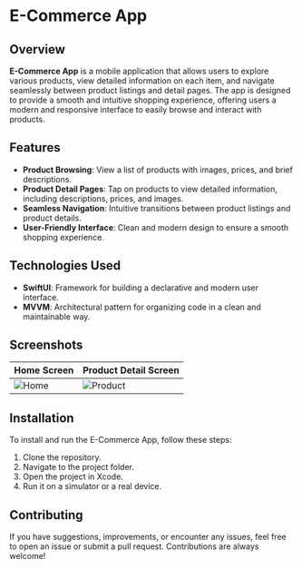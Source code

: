 # E-Commerce App

## Overview

**E-Commerce App** is a mobile application that allows users to explore various products, view detailed information on each item, and navigate seamlessly between product listings and detail pages. The app is designed to provide a smooth and intuitive shopping experience, offering users a modern and responsive interface to easily browse and interact with products.

## Features

- **Product Browsing**: View a list of products with images, prices, and brief descriptions.  
- **Product Detail Pages**: Tap on products to view detailed information, including descriptions, prices, and images.  
- **Seamless Navigation**: Intuitive transitions between product listings and product details.  
- **User-Friendly Interface**: Clean and modern design to ensure a smooth shopping experience.

## Technologies Used

- **SwiftUI**: Framework for building a declarative and modern user interface.  
- **MVVM**: Architectural pattern for organizing code in a clean and maintainable way.

## Screenshots

| Home Screen | Product Detail Screen |
|-------------|-----------------------|
| ![Home](https://github.com/user-attachments/assets/71ad9a1b-7eca-4022-af38-29ee44cdac21) | ![Product](https://github.com/user-attachments/assets/0dcebf36-1348-425d-b01f-a21ded57378b) |

## Installation

To install and run the E-Commerce App, follow these steps:

1. Clone the repository.  
2. Navigate to the project folder.  
3. Open the project in Xcode.  
4. Run it on a simulator or a real device.  

## Contributing

If you have suggestions, improvements, or encounter any issues, feel free to open an issue or submit a pull request. Contributions are always welcome!
